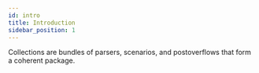 ```yaml
---
id: intro
title: Introduction
sidebar_position: 1
---
```


Collections are bundles of parsers, scenarios, and postoverflows that form a coherent package.


